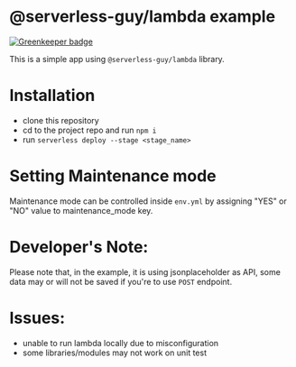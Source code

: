 # @serverless-guy/lambda example  

[![Greenkeeper badge](https://badges.greenkeeper.io/serverless-guy/app-example.svg)](https://greenkeeper.io/)

  
This is a simple app using `@serverless-guy/lambda` library.

# Installation  
  
* clone this repository
* cd to the project repo and run `npm i`
* run `serverless deploy --stage <stage_name>`

# Setting Maintenance mode  
  
Maintenance mode can be controlled inside `env.yml` by assigning "YES" or "NO" value to maintenance_mode key.  
  
# Developer's Note:  
  
Please note that, in the example, it is using jsonplaceholder as API, some data may or will not be saved if you're to use `POST` endpoint.
  
# Issues:  
  
* unable to run lambda locally due to misconfiguration
* some libraries/modules may not work on unit test
